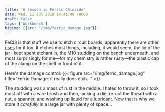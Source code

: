 ```yaml
---
title: 'A lesson in Ferric Chloride'
date: Wed, 11 Jul 2018 14:41:48 +0000
draft: false
tags: ['Workbench']
bigimg: [{src: "/img/ferric_damage.jpg"}]
---
```



FeCl3 is that stuff we use to etch circuit boards; apparently there
are other [uses](https://en.wikipedia.org/wiki/Iron(III)_chloride) for
it too.  It etches most things, including, it would seem, the lid of
the jar I kept spent etchant in, the M10 studding on the bench
underneath, and most surprisingly for me—for my chemistry is rather
rusty—the plastic cap of the clamp on the shelf in front of it. 

Here's the damage control:
{{< figure src="/img/ferric_damage.jpg" title="Ferric Damage: it really does etch..." >}}

The studding was a mass of rust in the middle.  I hated to throw it,
so I took most off with a wire brush and then, lacking a die, re-cut
the thread with a nut, a spanner, and washing up liquid for a
lubricant.  Now that is why we store it _carefully_ in a large jar
with plenty of space...
